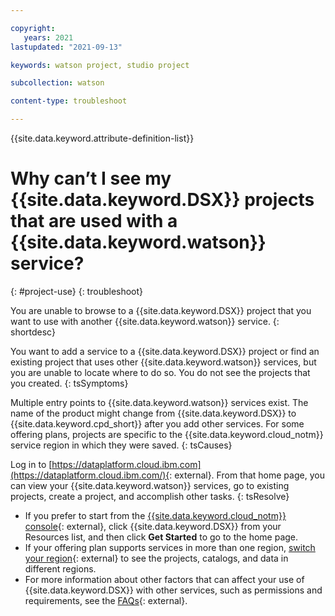 ```yaml
---

copyright:
   years: 2021
lastupdated: "2021-09-13"

keywords: watson project, studio project

subcollection: watson

content-type: troubleshoot

---
```


{{site.data.keyword.attribute-definition-list}}

# Why can’t I see my {{site.data.keyword.DSX}} projects that are used with a {{site.data.keyword.watson}} service?
{: #project-use}
{: troubleshoot}

You are unable to browse to a {{site.data.keyword.DSX}} project that you want to use with another {{site.data.keyword.watson}} service.
{: shortdesc}

You want to add a service to a {{site.data.keyword.DSX}} project or find an existing project that uses other {{site.data.keyword.watson}} services, but you are unable to locate where to do so. You do not see the projects that you created.
{: tsSymptoms}

Multiple entry points to {{site.data.keyword.watson}} services exist. The name of the product might change from {{site.data.keyword.DSX}} to {{site.data.keyword.cpd_short}} after you add other services. For some offering plans, projects are specific to the {{site.data.keyword.cloud_notm}} service region in which they were saved.
{: tsCauses}

Log in to [https://dataplatform.cloud.ibm.com](https://dataplatform.cloud.ibm.com/){: external}. From that home page, you can view your {{site.data.keyword.watson}} services, go to existing projects, create a project, and accomplish other tasks.
{: tsResolve}

- If you prefer to start from the [{{site.data.keyword.cloud_notm}} console](https://cloud.ibm.com){: external}, click {{site.data.keyword.DSX}} from your Resources list, and then click **Get Started** to go to the home page.
- If your offering plan supports services in more than one region, [switch your region](https://dataplatform.cloud.ibm.com/docs/content/wsj/console/wdp_admin_console.html#region){: external} to see the projects, catalogs, and data in different regions.
- For more information about other factors that can affect your use of {{site.data.keyword.DSX}} with other services, such as permissions and requirements, see the [FAQs](https://dataplatform.cloud.ibm.com/docs/content/wsj/getting-started/faq.html){: external}.
